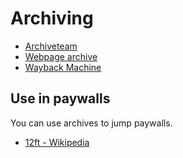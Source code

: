 # Archiving

- [Archiveteam](https://wiki.archiveteam.org)
- [Webpage archive](https://archive.ph)
- [Wayback Machine](https://web.archive.org)

## Use in paywalls

You can use archives to jump paywalls.

- [12ft - Wikipedia](https://en.wikipedia.org/wiki/12ft)
